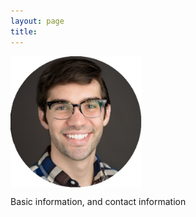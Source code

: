 ```yaml
---
layout: page
title: 
---
```


<p><img src="/about/portrait.jpg" align="middle" alt="Portrait" style="width:15em; height:15em;"></p>

Basic information, and contact information


